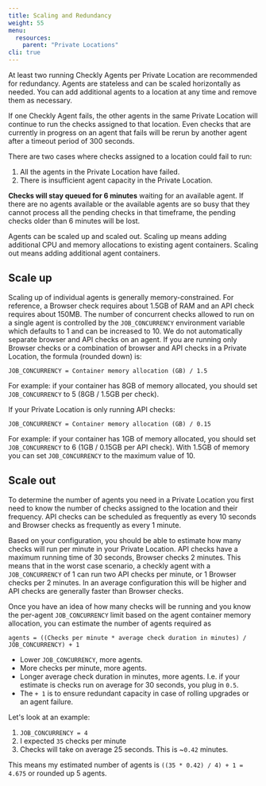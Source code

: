 ```yaml
---
title: Scaling and Redundancy
weight: 55
menu:
  resources:
    parent: "Private Locations"
cli: true
---
```


At least two running Checkly Agents per Private Location are recommended for redundancy. Agents are stateless and can be scaled horizontally as needed. You can add additional agents to a location at any time and remove them
as necessary.

If one Checkly Agent fails, the other agents in the same Private Location will continue to run the checks assigned to that location. Even checks that are currently in progress on an agent that fails will be rerun by another agent after a timeout period of 300 seconds.

There are two cases where checks assigned to a location could fail to run:

1. All the agents in the Private Location have failed.
2. There is insufficient agent capacity in the Private Location.

**Checks will stay queued for 6 minutes** waiting for an available agent. If there are no agents available or the available
agents are so busy that they cannot process all the pending checks in that timeframe, the pending checks older than 6 minutes will be lost.

Agents can be scaled up and scaled out. Scaling up means adding additional CPU and memory allocations to existing agent
containers. Scaling out means adding additional agent containers.

## Scale up

Scaling up of individual agents is generally memory-constrained. For reference, a Browser check requires about
1.5GB of RAM and an API check requires about 150MB. The number of concurrent checks allowed to run on a single agent is
controlled by the `JOB_CONCURRENCY` environment variable which defaults to 1 and can be increased to 10. We do not
automatically separate browser and API checks on an agent. If you are running only Browser checks or a combination of
browser and API checks in a Private Location, the formula (rounded down) is:

`JOB_CONCURRENCY = Container memory allocation (GB) / 1.5`

For example: if your container has 8GB of memory allocated, you should set `JOB_CONCURRENCY` to 5 (8GB / 1.5GB per check).

If your Private Location is only running API checks:

`JOB_CONCURRENCY = Container memory allocation (GB) / 0.15`

For example: if your container has 1GB of memory allocated, you should set `JOB_CONCURRENCY` to 6 (1GB / 0.15GB per API check).
With 1.5GB of memory you can set `JOB_CONCURRENCY` to the maximum value of 10.

## Scale out

To determine the number of agents you need in a Private Location you first need to know the number of checks assigned to
the location and their frequency. API checks can be scheduled as frequently as every 10 seconds and Browser checks as
frequently as every 1 minute.

Based on your configuration, you should be able to estimate how many checks will run per minute in your Private Location.
API checks have a maximum running time of 30 seconds, Browser checks 2 minutes. This means that in the worst case scenario,
a checkly agent with a `JOB_CONCURRENCY` of 1 can run two API checks per minute, or 1 Browser checks per 2 minutes.
In an average configuration this will be higher and API checks are generally faster than Browser checks.

Once you have an idea of how many checks will be running and you know the per-agent `JOB_CONCURRENCY` limit based on the
agent container memory allocation, you can estimate the number of agents required as

`agents = ((Checks per minute * average check duration in minutes) / JOB_CONCURRENCY) + 1`

- Lower `JOB_CONCURRENCY`, more agents.
- More checks per minute, more agents.
- Longer average check duration in minutes, more agents. I.e. if your estimate is checks run on average for 30 seconds, you plug in `0.5`.
- The `+ 1` is to ensure redundant capacity in case of rolling upgrades or an agent failure.

Let's look at an example:

1. `JOB_CONCURRENCY = 4`
2. I expected `35` checks per minute
3. Checks will take on average 25 seconds. This is ~`0.42` minutes.

This means my estimated number of agents is `((35 * 0.42) / 4) + 1 = 4.675` or rounded up 5 agents.
